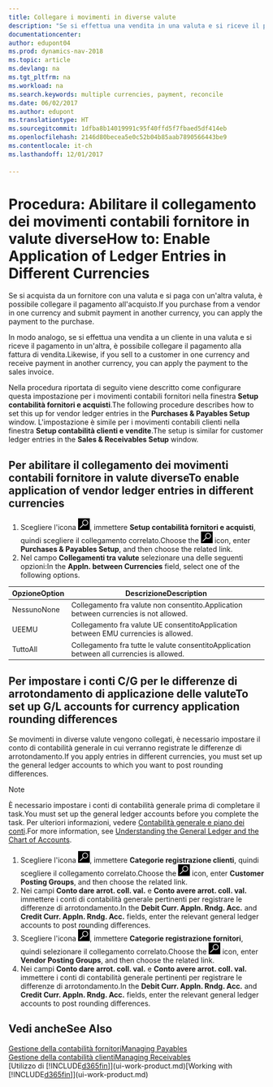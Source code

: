 ```yaml
---
title: Collegare i movimenti in diverse valute
description: "Se si effettua una vendita in una valuta e si riceve il pagamento in un'altra, è possibile collegare il movimento contabile in più valute."
documentationcenter: 
author: edupont04
ms.prod: dynamics-nav-2018
ms.topic: article
ms.devlang: na
ms.tgt_pltfrm: na
ms.workload: na
ms.search.keywords: multiple currencies, payment, reconcile
ms.date: 06/02/2017
ms.author: edupont
ms.translationtype: HT
ms.sourcegitcommit: 1dfba8b14019991c95f40ffd5f7fbaed5df414eb
ms.openlocfilehash: 2146d80becea5e0c52b04b85aab7890566443be9
ms.contentlocale: it-ch
ms.lasthandoff: 12/01/2017

---
```

# <a name="how-to-enable-application-of-ledger-entries-in-different-currencies"></a><span data-ttu-id="0c34d-103">Procedura: Abilitare il collegamento dei movimenti contabili fornitore in valute diverse</span><span class="sxs-lookup"><span data-stu-id="0c34d-103">How to: Enable Application of Ledger Entries in Different Currencies</span></span>
<span data-ttu-id="0c34d-104">Se si acquista da un fornitore con una valuta e si paga con un'altra valuta, è possibile collegare il pagamento all'acquisto.</span><span class="sxs-lookup"><span data-stu-id="0c34d-104">If you purchase from a vendor in one currency and submit payment in another currency, you can apply the payment to the purchase.</span></span>

<span data-ttu-id="0c34d-105">In modo analogo, se si effettua una vendita a un cliente in una valuta e si riceve il pagamento in un'altra, è possibile collegare il pagamento alla fattura di vendita.</span><span class="sxs-lookup"><span data-stu-id="0c34d-105">Likewise, if you sell to a customer in one currency and receive payment in another currency, you can apply the payment to the sales invoice.</span></span>

<span data-ttu-id="0c34d-106">Nella procedura riportata di seguito viene descritto come configurare questa impostazione per i movimenti contabili fornitori nella finestra **Setup contabilità fornitori e acquisti**.</span><span class="sxs-lookup"><span data-stu-id="0c34d-106">The following procedure describes how to set this up for vendor ledger entries in the **Purchases & Payables Setup** window.</span></span> <span data-ttu-id="0c34d-107">L'impostazione è simile per i movimenti contabili clienti nella finestra **Setup contabilità clienti e vendite**.</span><span class="sxs-lookup"><span data-stu-id="0c34d-107">The setup is similar for customer ledger entries in the **Sales & Receivables Setup** window.</span></span>

## <a name="to-enable-application-of-vendor-ledger-entries-in-different-currencies"></a><span data-ttu-id="0c34d-108">Per abilitare il collegamento dei movimenti contabili fornitore in valute diverse</span><span class="sxs-lookup"><span data-stu-id="0c34d-108">To enable application of vendor ledger entries in different currencies</span></span>
1. <span data-ttu-id="0c34d-109">Scegliere l'icona ![Cerca pagina o report](media/ui-search/search_small.png "icona Cerca pagina o report"), immettere **Setup contabilità fornitori e acquisti**, quindi scegliere il collegamento correlato.</span><span class="sxs-lookup"><span data-stu-id="0c34d-109">Choose the ![Search for Page or Report](media/ui-search/search_small.png "Search for Page or Report icon") icon, enter **Purchases & Payables Setup**, and then choose the related link.</span></span>
2. <span data-ttu-id="0c34d-110">Nel campo **Collegamenti tra valute** selezionare una delle seguenti opzioni:</span><span class="sxs-lookup"><span data-stu-id="0c34d-110">In the **Appln. between Currencies** field, select one of the following options.</span></span>

| <span data-ttu-id="0c34d-111">Opzione</span><span class="sxs-lookup"><span data-stu-id="0c34d-111">Option</span></span> | <span data-ttu-id="0c34d-112">Descrizione</span><span class="sxs-lookup"><span data-stu-id="0c34d-112">Description</span></span> |
| --- | --- |
| <span data-ttu-id="0c34d-113">Nessuno</span><span class="sxs-lookup"><span data-stu-id="0c34d-113">None</span></span> |<span data-ttu-id="0c34d-114">Collegamento fra valute non consentito.</span><span class="sxs-lookup"><span data-stu-id="0c34d-114">Application between currencies is not allowed.</span></span> |
| <span data-ttu-id="0c34d-115">UE</span><span class="sxs-lookup"><span data-stu-id="0c34d-115">EMU</span></span> |<span data-ttu-id="0c34d-116">Collegamento fra valute UE consentito</span><span class="sxs-lookup"><span data-stu-id="0c34d-116">Application between EMU currencies is allowed.</span></span> |
| <span data-ttu-id="0c34d-117">Tutto</span><span class="sxs-lookup"><span data-stu-id="0c34d-117">All</span></span> |<span data-ttu-id="0c34d-118">Collegamento fra tutte le valute consentito</span><span class="sxs-lookup"><span data-stu-id="0c34d-118">Application between all currencies is allowed.</span></span> |

## <a name="to-set-up-gl-accounts-for-currency-application-rounding-differences"></a><span data-ttu-id="0c34d-119">Per impostare i conti C/G per le differenze di arrotondamento di applicazione delle valute</span><span class="sxs-lookup"><span data-stu-id="0c34d-119">To set up G/L accounts for currency application rounding differences</span></span>  
<span data-ttu-id="0c34d-120">Se movimenti in diverse valute vengono collegati, è necessario impostare il conto di contabilità generale in cui verranno registrate le differenze di arrotondamento.</span><span class="sxs-lookup"><span data-stu-id="0c34d-120">If you apply entries in different currencies, you must set up the general ledger accounts to which you want to post rounding differences.</span></span>  

> [!NOTE]  
>  <span data-ttu-id="0c34d-121">È necessario impostare i conti di contabilità generale prima di completare il task.</span><span class="sxs-lookup"><span data-stu-id="0c34d-121">You must set up the general ledger accounts before you complete the task.</span></span> <span data-ttu-id="0c34d-122">Per ulteriori informazioni, vedere [Contabilità generale e piano dei conti](finance-general-ledger.md).</span><span class="sxs-lookup"><span data-stu-id="0c34d-122">For more information, see [Understanding the General Ledger and the Chart of Accounts](finance-general-ledger.md).</span></span>

1. <span data-ttu-id="0c34d-123">Scegliere l'icona ![Cerca pagina o report](media/ui-search/search_small.png "icona Cerca pagina o report"), immettere **Categorie registrazione clienti**, quindi scegliere il collegamento correlato.</span><span class="sxs-lookup"><span data-stu-id="0c34d-123">Choose the ![Search for Page or Report](media/ui-search/search_small.png "Search for Page or Report icon") icon, enter **Customer Posting Groups**, and then choose the related link.</span></span>  
2. <span data-ttu-id="0c34d-124">Nei campi **Conto dare arrot. coll. val.** e **Conto avere arrot. coll. val.** immettere i conti di contabilità generale pertinenti per registrare le differenze di arrotondamento.</span><span class="sxs-lookup"><span data-stu-id="0c34d-124">In the **Debit Curr. Appln. Rndg. Acc.** and **Credit Curr. Appln. Rndg. Acc.** fields, enter the relevant general ledger accounts to post rounding differences.</span></span>  
3. <span data-ttu-id="0c34d-125">Scegliere l'icona ![Cerca pagina o report](media/ui-search/search_small.png "Cerca pagina o report"), immettere **Categorie registrazione fornitori**, quindi selezionare il collegamento correlato.</span><span class="sxs-lookup"><span data-stu-id="0c34d-125">Choose the ![Search for Page or Report](media/ui-search/search_small.png "Search for Page or Report icon") icon, enter **Vendor Posting Groups**, and then choose the related link.</span></span>  
4. <span data-ttu-id="0c34d-126">Nei campi **Conto dare arrot. coll. val.** e **Conto avere arrot. coll. val.** immettere i conti di contabilità generale pertinenti per registrare le differenze di arrotondamento.</span><span class="sxs-lookup"><span data-stu-id="0c34d-126">In the **Debit Curr. Appln. Rndg. Acc.** and **Credit Curr. Appln. Rndg. Acc.** fields, enter the relevant general ledger accounts to post rounding differences.</span></span>  

## <a name="see-also"></a><span data-ttu-id="0c34d-127">Vedi anche</span><span class="sxs-lookup"><span data-stu-id="0c34d-127">See Also</span></span>
[<span data-ttu-id="0c34d-128">Gestione della contabilità fornitori</span><span class="sxs-lookup"><span data-stu-id="0c34d-128">Managing Payables</span></span>](payables-manage-payables.md)  
[<span data-ttu-id="0c34d-129">Gestione della contabilità clienti</span><span class="sxs-lookup"><span data-stu-id="0c34d-129">Managing Receivables</span></span>](receivables-manage-receivables.md)  
<span data-ttu-id="0c34d-130">[Utilizzo di [!INCLUDE[d365fin](includes/d365fin_md.md)]](ui-work-product.md)</span><span class="sxs-lookup"><span data-stu-id="0c34d-130">[Working with [!INCLUDE[d365fin](includes/d365fin_md.md)]](ui-work-product.md)</span></span>

